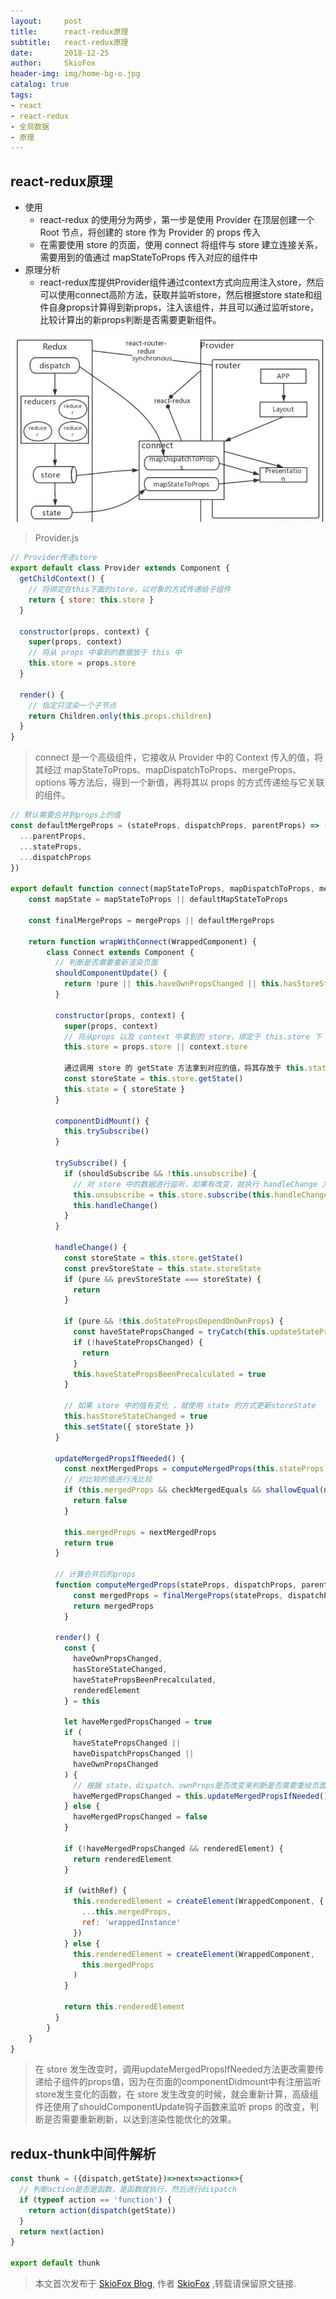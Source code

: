 ```yaml
---
layout:     post
title:      react-redux原理
subtitle:   react-redux原理
date:       2018-12-25
author:     SkioFox
header-img: img/home-bg-o.jpg
catalog: true
tags:
- react
- react-redux
- 全局数据
- 原理
---
```


## react-redux原理
- 使用
  - react-redux 的使用分为两步，第一步是使用 Provider 在顶层创建一个 Root 节点，将创建的 store 作为 Provider 的 props 传入
  - 在需要使用 store 的页面，使用 connect 将组件与 store 建立连接关系，需要用到的值通过 mapStateToProps 传入对应的组件中
- 原理分析
  - react-redux库提供Provider组件通过context方式向应用注入store，然后可以使用connect高阶方法，获取并监听store，然后根据store state和组件自身props计算得到新props，注入该组件，并且可以通过监听store，比较计算出的新props判断是否需要更新组件。

![avatar](/img/react/react-redux.jpg)

> Provider.js
```js
// Provider传递store
export default class Provider extends Component {
  getChildContext() {
    // 将绑定在this下面的store，以对象的方式传递给子组件
    return { store: this.store }
  }

  constructor(props, context) {
    super(props, context)
    // 将从 props 中拿到的数据放于 this 中
    this.store = props.store
  }

  render() {
    // 指定只渲染一个子节点
    return Children.only(this.props.children)
  }
}
```
> connect 是一个高级组件，它接收从 Provider 中的 Context 传入的值，将其经过 mapStateToProps、mapDispatchToProps、mergeProps、options 等方法后，得到一个新值，再将其以 props 的方式传递给与它关联的组件。
```js
// 默认需要合并到props上的值
const defaultMergeProps = (stateProps, dispatchProps, parentProps) => ({
  ...parentProps,
  ...stateProps,
  ...dispatchProps
})

export default function connect(mapStateToProps, mapDispatchToProps, mergeProps, options = {}) {
    const mapState = mapStateToProps || defaultMapStateToProps
    
    const finalMergeProps = mergeProps || defaultMergeProps

    return function wrapWithConnect(WrappedComponent) {
        class Connect extends Component {
          // 判断是否需要重新渲染页面
          shouldComponentUpdate() {
            return !pure || this.haveOwnPropsChanged || this.hasStoreStateChanged
          }
    
          constructor(props, context) {
            super(props, context)
            // 将从props 以及 context 中拿到的 store，绑定于 this.store 下
            this.store = props.store || context.store
            
            通过调用 store 的 getState 方法拿到对应的值，将其存放于 this.state下面
            const storeState = this.store.getState()
            this.state = { storeState }
          }
          
          componentDidMount() {
            this.trySubscribe()
          }
          
          trySubscribe() {
            if (shouldSubscribe && !this.unsubscribe) {
              // 对 store 中的数据进行监听，如果有改变，就执行 handleChange 方法
              this.unsubscribe = this.store.subscribe(this.handleChange.bind(this))
              this.handleChange()
            }
          }
          
          handleChange() {
            const storeState = this.store.getState()
            const prevStoreState = this.state.storeState
            if (pure && prevStoreState === storeState) {
              return
            }
    
            if (pure && !this.doStatePropsDependOnOwnProps) {
              const haveStatePropsChanged = tryCatch(this.updateStatePropsIfNeeded, this)
              if (!haveStatePropsChanged) {
                return
              }
              this.haveStatePropsBeenPrecalculated = true
            }
    
            // 如果 store 中的值有变化 ，就使用 state 的方式更新storeState
            this.hasStoreStateChanged = true
            this.setState({ storeState })
          }
          
          updateMergedPropsIfNeeded() {
            const nextMergedProps = computeMergedProps(this.stateProps, this.dispatchProps, this.props)
            // 对比较的值进行浅比较
            if (this.mergedProps && checkMergedEquals && shallowEqual(nextMergedProps, this.mergedProps)) {
              return false
            }
    
            this.mergedProps = nextMergedProps
            return true
          }
          
          // 计算合并后的props
          function computeMergedProps(stateProps, dispatchProps, parentProps) {
              const mergedProps = finalMergeProps(stateProps, dispatchProps, parentProps)
              return mergedProps
            }
          
          render() {
            const {
              haveOwnPropsChanged,
              hasStoreStateChanged,
              haveStatePropsBeenPrecalculated,
              renderedElement
            } = this
            
            let haveMergedPropsChanged = true
            if (
              haveStatePropsChanged ||
              haveDispatchPropsChanged ||
              haveOwnPropsChanged
            ) {
              // 根据 state、dispatch、ownProps是否改变来判断是否需要重绘页面
              haveMergedPropsChanged = this.updateMergedPropsIfNeeded()
            } else {
              haveMergedPropsChanged = false
            }
    
            if (!haveMergedPropsChanged && renderedElement) {
              return renderedElement
            }
    
            if (withRef) {
              this.renderedElement = createElement(WrappedComponent, {
                ...this.mergedProps,
                ref: 'wrappedInstance'
              })
            } else {
              this.renderedElement = createElement(WrappedComponent,
                this.mergedProps
              )
            }
    
            return this.renderedElement
          }
        }
    }
}
```
> 在 store 发生改变时，调用updateMergedPropsIfNeeded方法更改需要传递给子组件的props值，因为在页面的componentDidmount中有注册监听store发生变化的函数，在 store 发生改变的时候，就会重新计算，高级组件还使用了shouldComponentUpdate钩子函数来监听 props 的改变，判断是否需要重新刷新，以达到渲染性能优化的效果。

## redux-thunk中间件解析
```js
const thunk = ({dispatch,getState})=>next=>action=>{
  // 判断action是否是函数，是函数就执行，然后进行dispatch
  if (typeof action == 'function') {
    return action(dispatch(getState))
  }
  return next(action)
}

export default thunk
```

> 本文首次发布于 [SkioFox Blog](http://skiofox.top), 作者 [SkioFox](https://github.com/LoverFancy/) ,转载请保留原文链接.